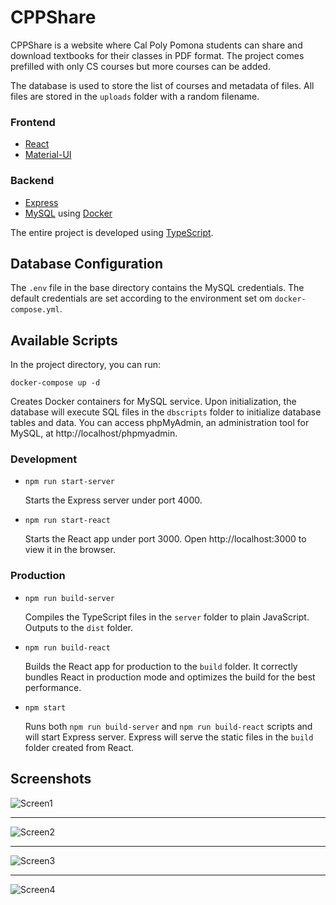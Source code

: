 # CPPShare

CPPShare is a website where Cal Poly Pomona students can share and download textbooks for their classes in PDF format. The project comes prefilled with only CS courses but more courses can be added. 

The database is used to store the list of courses and metadata of files. All files are stored in the `uploads` folder with a random filename.

### Frontend
* [React](https://reactjs.org/)
* [Material-UI](https://material-ui.com/)

### Backend
* [Express](https://expressjs.com/)
* [MySQL](https://www.npmjs.com/package/mysql2) using [Docker](https://www.docker.com/)

The entire project is developed using [TypeScript](https://www.typescriptlang.org/).

## Database Configuration

The `.env` file in the base directory contains the MySQL credentials. The default credentials are set according to the environment set om `docker-compose.yml`.

## Available Scripts

In the project directory, you can run:

`docker-compose up -d`

Creates Docker containers for MySQL service. Upon initialization, the database will execute SQL files in the `dbscripts` folder to initialize database tables and data. You can access phpMyAdmin, an administration tool for MySQL, at http://localhost/phpmyadmin.

### Development

* `npm run start-server`
  
  Starts the Express server under port 4000.

* `npm run start-react`

  Starts the React app under port 3000. Open http://localhost:3000 to view it in the browser.

### Production

* `npm run build-server`

  Compiles the TypeScript files in the `server` folder to plain JavaScript. Outputs to the `dist` folder.

* `npm run build-react`
  
  Builds the React app for production to the `build` folder. It correctly bundles React in production mode and optimizes the build for the best performance.

* `npm start`

  Runs both `npm run build-server` and `npm run build-react` scripts and will start Express server. Express will serve the static files in the `build` folder created from React.

## Screenshots

![Screen1](https://i.imgur.com/JjhJZal.png)

---

![Screen2](https://i.imgur.com/swMy2Zd.png)

---

![Screen3](https://i.imgur.com/spppEED.png)

---

![Screen4](https://i.imgur.com/x2vDdJX.png)